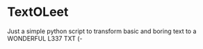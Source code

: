 # TextOLeet
Just a simple python script to transform basic and boring text to a WONDERFUL L337 TXT (*-* 
